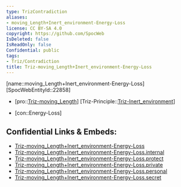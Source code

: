 ```yaml
---
type: TrizContradiction
aliases:
- moving_Length+Inert_environment-Energy-Loss
license: CC BY-SA 4.0
copyright: https://github.com/SpocWeb
IsDeleted: false
IsReadOnly: false
Confidential: public
tags: 
- Triz/Contradiction
title: Triz-moving_Length+Inert_environment-Energy-Loss
---
```

[name::moving_Length+Inert_environment-Energy-Loss]
[SpocWebEntityId::22858]
+ [pro::[Triz-moving_Length](tech/Triz/Parameter/Triz-moving_Length.md)]
[Triz-Principle::[Triz-Inert_environment](tech/Triz/Principle/Triz-Inert_environment.md)]
- [con::Energy-Loss]



## Confidential Links & Embeds: 
- [Triz-moving_Length+Inert_environment-Energy-Loss](../../../../_public/tech/Triz/Contradict/Triz-moving_Length+Inert_environment-Energy-Loss.md) 
- [Triz-moving_Length+Inert_environment-Energy-Loss.internal](../../../../_internal/tech/Triz/Contradict/Triz-moving_Length+Inert_environment-Energy-Loss.internal.md) 
- [Triz-moving_Length+Inert_environment-Energy-Loss.protect](../../../../_protect/tech/Triz/Contradict/Triz-moving_Length+Inert_environment-Energy-Loss.protect.md) 
- [Triz-moving_Length+Inert_environment-Energy-Loss.private](../../../../_private/tech/Triz/Contradict/Triz-moving_Length+Inert_environment-Energy-Loss.private.md) 
- [Triz-moving_Length+Inert_environment-Energy-Loss.personal](../../../../_personal/tech/Triz/Contradict/Triz-moving_Length+Inert_environment-Energy-Loss.personal.md) 
- [Triz-moving_Length+Inert_environment-Energy-Loss.secret](../../../../_secret/tech/Triz/Contradict/Triz-moving_Length+Inert_environment-Energy-Loss.secret.md) 
